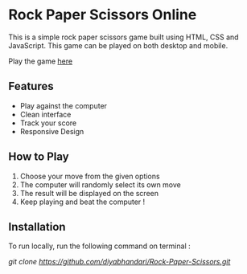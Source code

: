 # Rock Paper Scissors Online
This is a simple rock paper scissors game built using HTML, CSS and JavaScript. This game can be played on both desktop and mobile.

Play the game [here](https://diyabhandari.github.io/Rock-Paper-Scissors/)

## Features
+ Play against the computer
+ Clean interface
+ Track your score
+ Responsive Design
## How to Play 
1. Choose your move from the given options
2. The computer will randomly select its own move
3. The result will be displayed on the screen
4. Keep playing and beat the computer !
## Installation
To run locally, run the following command on terminal :

_git clone https://github.com/diyabhandari/Rock-Paper-Scissors.git_
